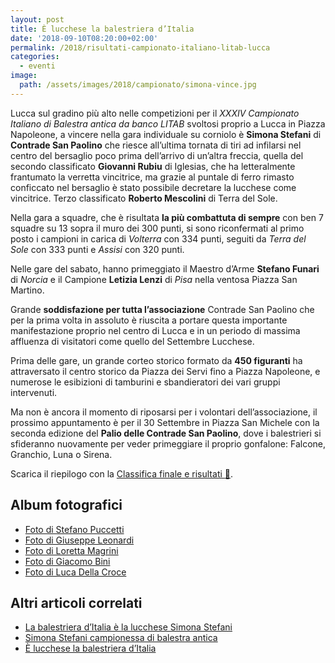 ```yaml
---
layout: post
title: È lucchese la balestriera d’Italia
date: '2018-09-10T08:20:00+02:00'
permalink: /2018/risultati-campionato-italiano-litab-lucca
categories:
  - eventi
image:
  path: /assets/images/2018/campionato/simona-vince.jpg
---
```


Lucca sul gradino più alto nelle competizioni per il *XXXIV Campionato Italiano
di Balestra antica da banco LITAB* svoltosi proprio a Lucca in Piazza Napoleone,
a vincere nella gara individuale su corniolo è **Simona Stefani** di **Contrade
San Paolino** che riesce all’ultima tornata di tiri ad infilarsi nel centro del
bersaglio poco prima dell’arrivo di un’altra freccia, quella del secondo
classificato **Giovanni Rubiu** di Iglesias, che ha letteralmente frantumato la
verretta vincitrice, ma grazie al puntale di ferro rimasto conficcato nel
bersaglio è stato possibile decretare la lucchese come vincitrice. Terzo
classificato **Roberto Mescolini** di Terra del Sole.

<!-- more -->

Nella gara a squadre, che è risultata **la più combattuta di sempre** con ben 7
squadre su 13 sopra il muro dei 300 punti, si sono riconfermati al primo posto i
campioni in carica di *Volterra* con 334 punti, seguiti da *Terra del Sole* con
333 punti e *Assisi* con 320 punti.

Nelle gare del sabato, hanno primeggiato il Maestro d’Arme **Stefano Funari** di
*Norcia* e il Campione **Letizia Lenzi** di *Pisa* nella ventosa Piazza San
Martino.

Grande **soddisfazione per tutta l’associazione** Contrade San Paolino che per
la prima volta in assoluto è riuscita a portare questa importante manifestazione
proprio nel centro di Lucca e in un periodo di massima affluenza di visitatori
come quello del Settembre Lucchese.

Prima delle gare, un grande corteo storico formato da **450 figuranti** ha
attraversato il centro storico da Piazza dei Servi fino a Piazza Napoleone, e
numerose le esibizioni di tamburini e sbandieratori dei vari gruppi intervenuti.

Ma non è ancora il momento di riposarsi per i volontari dell’associazione, il
prossimo appuntamento è per il 30 Settembre in Piazza San Michele con la seconda
edizione del **Palio delle Contrade San Paolino**, dove i balestrieri si
sfideranno nuovamente per veder primeggiare il proprio gonfalone: Falcone,
Granchio, Luna o Sirena.

Scarica il riepilogo con la [Classifica finale e risultati :floppy_disk:](/assets/files/2018/campionato/risultati.pdf).

## Album fotografici

* [Foto di Stefano Puccetti](https://photos.app.goo.gl/YUREesfUZ7TaFQST8)
* [Foto di Giuseppe Leonardi](https://flic.kr/s/aHskHGRUo3)
* [Foto di Loretta Magrini](https://photos.app.goo.gl/ssj228PeHuAy37rW9)
* [Foto di Giacomo Bini](https://photos.app.goo.gl/GM1KShm2Mqkkv2GU7)
* [Foto di Luca Della Croce](https://photos.app.goo.gl/WFMac2g1Uxzytrad9)

## Altri articoli correlati

* [La balestriera d’Italia è la lucchese Simona Stefani](http://www.noitv.it/2018/09/la-balestriera-ditalia-e-la-lucchese-simona-stefani-229177/)
* [Simona Stefani campionessa di balestra antica](http://www.luccaindiretta.it/dalla-citta/item/126725-simona-stefani-campionessa-di-balestra-antica.html)
* [È lucchese la balestriera d’Italia](https://www.lagazzettadilucca.it/sport/2018/09/e-lucchese-la-balestriera-ditalia/)
